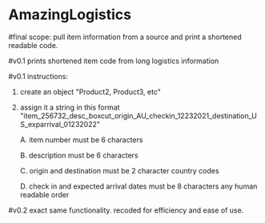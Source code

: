 # AmazingLogistics
#final scope: pull item information from a source and print a shortened readable code. 

#v0.1 prints shortened item code from long logistics information

#v0.1 instructions:

1. create an object "Product2, Product3, etc"
2. assign it a string in this format "item_256732_desc_boxcut_origin_AU_checkin_12232021_destination_US_exparrival_01232022"
 
    A. item number must be 6 characters
 
    B. description must be 6 characters
 
    C. origin and destination must be 2 character country codes
 
    D. check in and expected arrival dates must be 8 characters any human readable order
    
    
#v0.2 exact same functionality. recoded for efficiency and ease of use.
